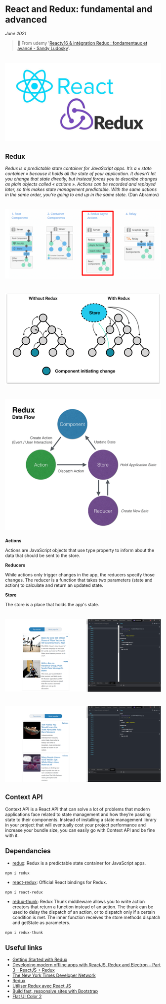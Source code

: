 # React and Redux: fundamental and advanced

_June 2021_

> 🔨 From udemy '[Reactv16 & intégration Redux : fondamentaux et avancé - Sandy Ludosky](https://www.udemy.com/course/reactv16-integration-redux-fondamentaux-et-avance)'.

<h1 align="center">
    <img src="_readme-img/logo.jpg">
</h1>

## Redux

_Redux is a predictable state container for JavaScript apps. It’s a « state container » because it holds all the state of your application. It doesn’t let you change that state directly, but instead forces you to describe changes as plain objects called « actions ». Actions can be recorded and replayed later, so this makes state management predictable. With the same actions in the same order, you’re going to end up in the same state._ (Dan Abramov)

<h1 align="center">
    <img src="_readme-img/model-controler.png">
</h1>

<h1 align="center">
    <img src="_readme-img/redux-schema.png">
</h1>

<h1 align="center">
    <img src="_readme-img/redux-schema-01.png">
</h1>

**Actions**

Actions are JavaScript objects that use type property to inform about the data that should be sent to the store.

**Reducers**

While actions only trigger changes in the app, the reducers specify those changes. The reducer is a function that takes two parameters (state and action) to calculate and return an updated state.

**Store**

The store is a place that holds the app's state.

<h1 align="center">
    <img src="_readme-img/useEffect-01.png">
</h1>

<h1 align="center">
    <img src="_readme-img/useEffect-02.png">
</h1>

## Context API

Context API is a React API that can solve a lot of problems that modern applications face related to state management and how they’re passing state to their components. Instead of installing a state management library in your project that will eventually cost your project performance and increase your bundle size, you can easily go with Context API and be fine with it.

## Dependancies

- [redux](https://www.npmjs.com/package/redux): Redux is a predictable state container for JavaScript apps.

`npm i redux`

- [react-redux](https://www.npmjs.com/package/react-redux): Official React bindings for Redux.

`npm i react-redux`

- [redux-thunk](https://www.npmjs.com/package/redux-thunk): Redux Thunk middleware allows you to write action creators that return a function instead of an action. The thunk can be used to delay the dispatch of an action, or to dispatch only if a certain condition is met. The inner function receives the store methods dispatch and getState as parameters.

`npm i redux-thunk`

## Useful links

- [Getting Started with Redux](https://redux.js.org/introduction/getting-started)
- [Developing modern offline apps with ReactJS, Redux and Electron – Part 3 – ReactJS + Redux](https://blog.codecentric.de/en/2017/12/developing-modern-offline-apps-reactjs-redux-electron-part-3-reactjs-redux-basics/)
- [The New York Times Developer Network](https://developer.nytimes.com/apis)
- [Redux](https://redux.js.org/)
- [Utiliser Redux avec React JS](https://www.softfluent.fr/blog/utiliser-redux-avec-react-js/)
- [Build fast, responsive sites with Bootstrap](https://getbootstrap.com/)
- [Flat UI Color 2](https://flatuicolors.com/)
